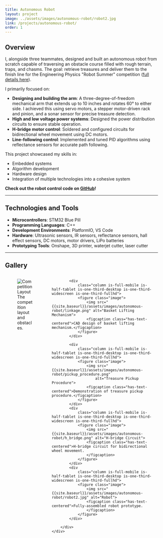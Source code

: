 ```yaml
---
title: Autonomous Robot
layout: project
image: ../assets/images/autonomous-robot/robot2.jpg
link: /projects/autonomous-robot/
order: 1
---
```



## Overview


I, alongside three teammates, designed and built an autonomous robot from scratch capable of traversing an obstacle course filled with rough terrain, traps, and chasms. The goal: retrieve treasures and deliver them to the finish line for the Engineering Physics "Robot Summer" competition ([full details here](https://docs.google.com/document/d/1w-FPY5TIh77HwoJq-ieJ4AjniQIBwqUylwcSBE2u_jk/edit?tab=t.0)). 

I primarily focused on:
- **Designing and building the arm**: A three-degree-of-freedom mechanical arm that extends up to 10 inches and rotates 60° to either side. I achieved this using servo motors, a stepper motor-driven rack and pinion, and a sonar sensor for precise treasure detection. 
- **High and low voltage power systems**: Designed the power distribution circuits to ensure stable operation.
- **H-bridge motor control**: Soldered and configured circuits for bidirectional wheel movement using DC motors.
- **Line-following control**: Implemented and tuned PID algorithms using reflectance sensors for accurate path following.

This project showcased my skills in:
- Embedded systems
- Algorithm development
- Hardware design
- Integration of multiple technologies into a cohesive system

**Check out the robot control code on [GitHub](https://github.com/cvgjnh/autonomous-robot)!**


---

## Technologies and Tools

- **Microcontrollers**: STM32 Blue Pill
- **Programming Languages**: C++  
- **Development Environments**: PlatformIO, VS Code
- **Hardware**: Ultrasonic sensors, IR sensors, reflectance sensors, hall effect sensors, DC motors, motor drivers, LiPo batteries  
- **Prototyping Tools**: Onshape, 3D printer, waterjet cutter, laser cutter

---


## Gallery

<section class="section">
    <div class="container">
        <div class="columns is-multiline is-custom-gapless">
            <div
                class="column is-full-mobile is-half-tablet is-one-third-desktop is-one-third-widescreen is-one-third-fullhd">
                <figure class="image">
                    <img src="{{site.baseurl}}/assets/images/autonomous-robot/competition_layout.png?"
                        alt="Competition Layout">
                    <figcaption class="has-text-centered">The competition layout and obstacles.</figcaption>
                </figure>
            </div>

            <div 
                class="column is-full-mobile is-half-tablet is-one-third-desktop is-one-third-widescreen is-one-third-fullhd">
                <figure class="image">
                    <img src="{{site.baseurl}}/assets/images/autonomous-robot/linkage.png" alt="Basket Lifting Mechanism">
                    <figcaption class="has-text-centered">CAD design of basket lifting mechanism.</figcaption>
                </figure>
            </div>

            <div
                class="column is-full-mobile is-half-tablet is-one-third-desktop is-one-third-widescreen is-one-third-fullhd">
                <figure class="image">
                    <img src="{{site.baseurl}}/assets/images/autonomous-robot/pickup_procedure.png"
                        alt="Treasure Pickup Procedure">
                    <figcaption class="has-text-centered">Demonstration of treasure pickup procedure.</figcaption>
                </figure>
            </div>
            <div
                class="column is-full-mobile is-half-tablet is-one-third-desktop is-one-third-widescreen is-one-third-fullhd">
                <figure class="image">
                    <img src="{{site.baseurl}}/assets/images/autonomous-robot/h_bridge.png" alt="H-bridge Circuit">
                    <figcaption class="has-text-centered">H-bridge circuit for bidirectional wheel movement.
                    </figcaption>
                </figure>
            </div>
            <div
                class="column is-full-mobile is-half-tablet is-one-third-desktop is-one-third-widescreen is-one-third-fullhd">
                <figure class="image">
                    <img src="{{site.baseurl}}/assets/images/autonomous-robot/robot2.jpg" alt="Robot">
                    <figcaption class="has-text-centered">Fully-assembled robot prototype.
                    </figcaption>
                </figure>
            </div>
       
        </div>
    </div>
</section>